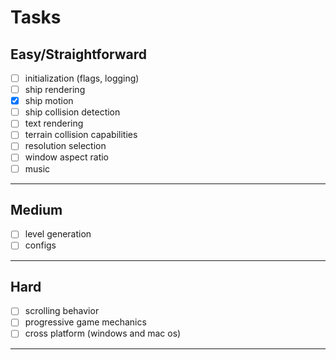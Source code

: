 # Tasks
## Easy/Straightforward
- [ ] initialization (flags, logging)
- [ ] ship rendering
- [x] ship motion
- [ ] ship collision detection 
- [ ] text rendering
- [ ] terrain collision capabilities
- [ ] resolution selection
- [ ] window aspect ratio
- [ ] music
---
## Medium
- [ ] level generation
- [ ] configs
---
## Hard
- [ ] scrolling behavior
- [ ] progressive game mechanics
- [ ] cross platform (windows and mac os)
---
